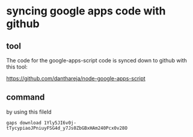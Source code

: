 # syncing google apps code with github

## tool
The code for the google-apps-script code is synced down to github with this tool:

https://github.com/danthareja/node-google-apps-script

## command

by using this fileId

```
gaps download 1Yly5JI6v0j-tTycypiaoJPniuyFSG4d_y7Js0ZbGBxHAm240Pcx0v28O
```